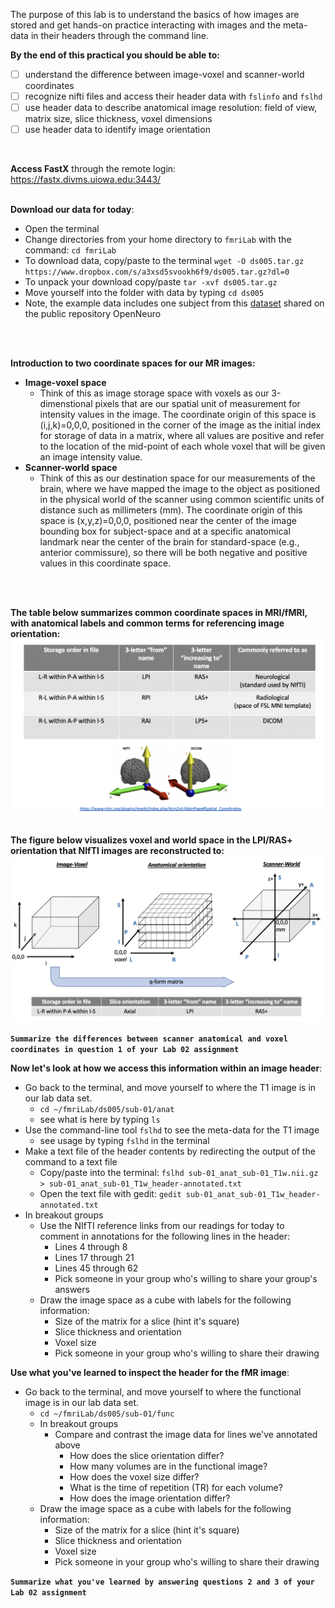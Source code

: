 The purpose of this lab is to understand the basics of how images are stored and get hands-on practice interacting with images and the meta-data in their headers through the command line. 

**By the end of this practical you should be able to:** <br/>
* [ ] understand the difference between image-voxel and scanner-world coordinates  <br/>
* [ ] recognize nifti files and access their header data with `fslinfo` and `fslhd` <br/>
* [ ] use header data to describe anatomical image resolution: field of view, matrix size, slice thickness, voxel dimensions <br/>
* [ ] use header data to identify image orientation  <br/>
<br/>


**Access FastX** through the remote login: <br>
https://fastx.divms.uiowa.edu:3443/  <br/>
<br/>


**Download our data for today**: <br/>
*  Open the terminal
*  Change directories from your home directory to `fmriLab` with the command: `cd fmriLab`
*  To download data, copy/paste to the terminal `wget -O ds005.tar.gz https://www.dropbox.com/s/a3xsd5svookh6f9/ds005.tar.gz?dl=0`
*  To unpack your download copy/paste `tar -xvf ds005.tar.gz`
*  Move yourself into the folder with data by typing `cd ds005`
*  Note, the example data includes one subject from this [dataset](https://openneuro.org/datasets/ds000005/versions/00001) shared on the public repository OpenNeuro
<br/>


<br/>

**Introduction to two coordinate spaces for our MR images:** <br/>
* **Image-voxel space**
  * Think of this as image storage space with voxels as our 3-dimenstional pixels that are our spatial unit of measurement for intensity values in the image. The coordinate origin of this space is (i,j,k)=0,0,0, positioned in the corner of the image as the initial index for storage of data in a matrix, where all values are positive and refer to the location of the mid-point of each whole voxel that will be given an image intensity value.
* **Scanner-world space**
  * Think of this as our destination space for our measurements of the brain, where we have mapped the image to the object as positioned in the physical world of the scanner using common scientific units of distance such as millimeters (mm). The coordinate origin of this space is (x,y,z)=0,0,0, positioned near the center of the image bounding box for subject-space and at a specific anatomical landmark near the center of the brain for standard-space (e.g., anterior commissure), so there will be both negative and positive values in this coordinate space.
<br/>
<br/>

**The table below summarizes common coordinate spaces in MRI/fMRI, with anatomical labels and common terms for referencing image orientation:**
    ![image-coordinate-spaces](images/images-and-metadata_coordinate-spaces-table.png)
<br/>
<br/>

**The figure below visualizes voxel and world space in the LPI/RAS+ orientation that NIfTI images are reconstructed to:** <br/>
    ![image-coordinate-spaces](images/images-and-metadata_coordinate-spaces.png)
<br/>

**`Summarize the differences between scanner anatomical and voxel coordinates in question 1 of your Lab 02 assignment`**
<br/>

**Now let's look at how we access this information within an image header**: <br/>
* Go back to the terminal, and move yourself to where the T1 image is in our lab data set. 
  * `cd ~/fmriLab/ds005/sub-01/anat`
  * see what is here by typing `ls`
* Use the command-line tool `fslhd` to see the meta-data for the T1 image
  * see usage by typing `fslhd` in the terminal
* Make a text file of the header contents by redirecting the output of the command to a text file
  * Copy/paste into the terminal: `fslhd sub-01_anat_sub-01_T1w.nii.gz > sub-01_anat_sub-01_T1w_header-annotated.txt`
  * Open the text file with gedit: `gedit sub-01_anat_sub-01_T1w_header-annotated.txt`
* In breakout groups
  * Use the NIfTI reference links from our readings for today to comment in annotations for the following lines in the header:
    * Lines 4 through 8
    * Lines 17 through 21
    * Lines 45 through 62
    * Pick someone in your group who's willing to share your group's answers 
  * Draw the image space as a cube with labels for the following information:
    * Size of the matrix for a slice (hint it's square)
    * Slice thickness and orientation
    * Voxel size
    * Pick someone in your group who's willing to share their drawing


**Use what you've learned to inspect the header for the fMR image**: <br/>
* Go back to the terminal, and move yourself to where the functional image is in our lab data set. 
  * `cd ~/fmriLab/ds005/sub-01/func`
  * In breakout groups
    * Compare and contrast the image data for lines we've annotated above
      * How does the slice orientation differ?
      * How many volumes are in the functional image?
      * How does the voxel size differ?
      * What is the time of repetition (TR) for each volume?
      * How does the image orientation differ?
  * Draw the image space as a cube with labels for the following information:
      * Size of the matrix for a slice (hint it's square)
      * Slice thickness and orientation
      * Voxel size
      * Pick someone in your group who's willing to share their drawing


**`Summarize what you've learned by answering questions 2 and 3 of your Lab 02 assignment`**
<br/>
